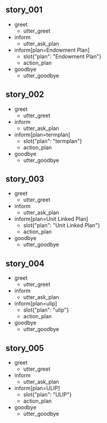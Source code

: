 ## story_001
* greet
	- utter_greet
* inform
	- utter_ask_plan
* inform[plan=Endowment Plan]
	- slot{"plan": "Endowment Plan"}
	- action_plan
* goodbye
    - utter_goodbye


## story_002
* greet
	- utter_greet
* inform
	- utter_ask_plan
* inform[plan=termplan]
	- slot{"plan": "termplan"}
	- action_plan
* goodbye
	- utter_goodbye
	

## story_003
* greet
	- utter_greet
* inform
	- utter_ask_plan
* inform[plan=Unit Linked Plan]
	- slot{"plan": "Unit Linked Plan"}
	- action_plan
* goodbye
	- utter_goodbye
	

## story_004
* greet
	- utter_greet
* inform
	- utter_ask_plan
* inform[plan=ulip]
	- slot{"plan": "ulip"}
	- action_plan
* goodbye
	- utter_goodbye


## story_005
* greet
	- utter_greet
* inform
	- utter_ask_plan
* inform[plan=ULIP]
	- slot{"plan": "ULIP"}
	- action_plan
* goodbye
	- utter_goodbye